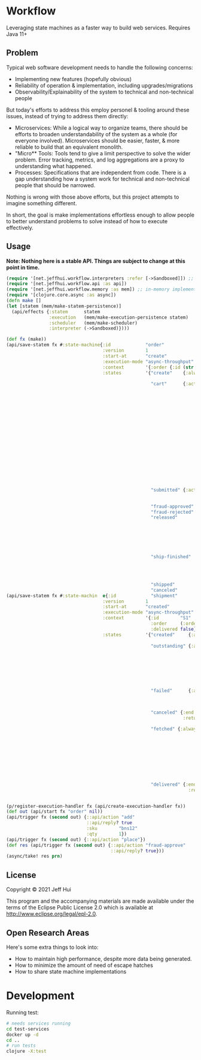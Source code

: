 # Workflow

Leveraging state machines as a faster way to build web services. Requires Java 11+

## Problem

Typical web software development needs to handle the following concerns:

 - Implementing new features (hopefully obvious)
 - Reliability of operation & implementation, including upgrades/migrations
 - Observability/Explainability of the system to technical and non-technical people

But today's efforts to address this employ personel & tooling around these
issues, instead of trying to address them directly:

 - Microservices: While a logical way to organize teams, there should be efforts
   to broaden understandability of the system as a whole (for everyone
   involved). Microservices should be easier, faster, & more reliable to build
   that an equivalent monolith.
 - "Micro** Tools: Tools tend to give a limit perspective to solve the wider
   problem. Error tracking, metrics, and log aggregations are a proxy to
   understanding what happened.
 - Processes: Specifications that are independent from code. There is a gap
   understanding how a system work for technical and non-technical people that
   should be narrowed.

Nothing is wrong with those above efforts, but this project attempts to imagine
something different.

In short, the goal is make implementations effortless enough to allow people to
better understand problems to solve instead of how to execute effectively.

## Usage

**Note: Nothing here is a stable API. Things are subject to change at this point in time.**

```clojure
(require '[net.jeffhui.workflow.interpreters :refer [->Sandboxed]]) ;; Uses Sci, alternative is ->Naive which uses eval
(require '[net.jeffhui.workflow.api :as api])
(require '[net.jeffhui.workflow.memory :as mem]) ;; in-memory implementation
(require '[clojure.core.async :as async])
(defn make []
(let [statem (mem/make-statem-persistence)]
  (api/effects {:statem      statem
                :execution   (mem/make-execution-persistence statem)
                :scheduler   (mem/make-scheduler)
                :interpreter (->Sandboxed)})))

(def fx (make))
(api/save-statem fx #:state-machine{:id             "order"
                                    :version        1
                                    :start-at       "create"
                                    :execution-mode "async-throughput"
                                    :context        '{:order {:id (str "R" (+ 1000 (rand-int 10000)))}}
                                    :states         '{"create"    {:always [{:name  "created"
                                                                            :state "cart"}]}
                                                      "cart"      {:actions {"add"    {:name    "added"
                                                                                      :state   "cart"
                                                                                      :context (update-in context [:order :line-items] (fnil into []) (repeat (:qty input 1) (:sku input)))}
                                                                            "remove" {:name    "removed"
                                                                                      :state   "cart"
                                                                                      :context (letfn [(sub [a b]
                                                                                                          (let [a (vec a)
                                                                                                                n (count a)]
                                                                                                            (loop [out (transient [])
                                                                                                                  i   0
                                                                                                                  b   (frequencies b)]
                                                                                                              (if (= i n)
                                                                                                                (persistent! out)
                                                                                                                (let [ai (a i)]
                                                                                                                  (if (pos? (b ai 0))
                                                                                                                    (recur out (inc i) (update b ai dec))
                                                                                                                    (recur (conj! out ai) (inc i) b)))))))]
                                                                                                  (update-in context [:order :line-items] (fnil sub []) (repeat (:qty input 1) (:sku input))))}
                                                                            "place"  {:state "submitted"}}}
                                                      "submitted" {:actions {"fraud-approve" {:state "fraud-approved"}
                                                                            "fraud-reject"  {:state "fraud-rejected"}}}

                                                      "fraud-approved" {:always [{:state "released"}]}
                                                      "fraud-rejected" {:actions {"cancel" {:state "canceled"}}}
                                                      "released"       {:always [{:id     "ship"
                                                                                  :name   "ship"
                                                                                  :invoke {:state-machine ["shipment" 1]
                                                                                          :input         {:order (:id (:order ctx))}
                                                                                          :success       {:state   "ship-finished"
                                                                                                          :context {:delivered (:delivered output)}}
                                                                                          :error         {:state "canceled"}}}]}
                                                      "ship-finished"  {:always [{:name  "fulfilled"
                                                                                  :when  (:delivered ctx)
                                                                                  :state "shipped"}
                                                                                {:name  "canceled"
                                                                                  :state "canceled"}]}
                                                      "shipped"        {:end true}
                                                      "canceled"       {:end true}}})
(api/save-statem fx #:state-machin  e{:id             "shipment"
                                    :version        1
                                    :start-at       "created"
                                    :execution-mode "async-throughput"
                                    :context        '{:id        "S1"
                                                      :order     (:order input)
                                                      :delivered false}
                                    :states         '{"created"     {:always [{:name  "fulfilled"
                                                                                :state "outstanding"}]}
                                                      "outstanding" {:always  [{:id     "fetch"
                                                                                :name   "fetched"
                                                                                :invoke {:given (io "http.request.json" :post "https://httpbin.org/anything" {:json-body {"n" (rand-int 10)}})
                                                                                          :if    (<= 200 (:status output) 299)
                                                                                          :then  {:state   "fetched"
                                                                                                  :context {:response {:n (:n (:json (:body output)))}}}
                                                                                          :else  {:state "failed"}}}]
                                                                      :actions {"cancel" {:state "canceled"}}}
                                                      "failed"      {:always [{:name     "retry"
                                                                                :state    "outstanding"
                                                                                :wait-for {:seconds 5}}]}

                                                      "canceled" {:end    true
                                                                  :return {:delivered false}}

                                                      "fetched" {:always [{:name    "deliver"
                                                                            :state   "delivered"
                                                                            :when    (> 3 (:n (:response ctx)))
                                                                            :context {:response nil
                                                                                      :result   (:n (:response ctx))}}
                                                                          {:name     "retry"
                                                                            :state    "outstanding"
                                                                            :context  {:response nil}
                                                                            :wait-for {:seconds 5}}]}

                                                      "delivered" {:end    true
                                                                    :return {:delivered true}}}})


(p/register-execution-handler fx (api/create-execution-handler fx))
(def out (api/start fx "order" nil))
(api/trigger fx (second out) {::api/action "add"
                              ::api/reply? true
                              :sku        "bns12"
                              :qty        1})
(api/trigger fx (second out) {::api/action "place"})
(def res (api/trigger fx (second out) {::api/action "fraud-approve"
                                       ::api/reply? true}))
(async/take! res prn)
```

## License

Copyright © 2021 Jeff Hui

This program and the accompanying materials are made available under the
terms of the Eclipse Public License 2.0 which is available at
http://www.eclipse.org/legal/epl-2.0.


## Open Research Areas

Here's some extra things to look into:

 - How to maintain high performance, despite more data being generated.
 - How to minimize the amount of need of escape hatches
 - How to share state machine implementations


# Development

Running test:

```bash
# needs services running
cd test-services
docker up -d
cd ..
# run tests
clojure -X:test
```
